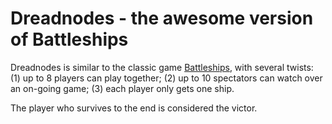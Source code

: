 # Dreadnodes - the awesome version of Battleships

Dreadnodes is similar to the classic game [Battleships](http://en.wikipedia.org/wiki/Battleship_\(game\)), with several twists: (1) up to 8 players can play together; (2) up to 10 spectators can watch over an on-going game; (3) each player only gets one ship.

The player who survives to the end is considered the victor.
